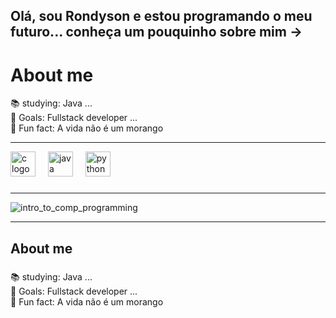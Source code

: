  Olá, sou Rondyson e estou programando o meu futuro... 
conheça um pouquinho sobre mim ->
---

<h1 align="left">About me</h2>

<p align="left">📚 studying: Java ...<br>🎯 Goals: Fullstack developer ...<br>🎲 Fun fact: A vida não é um morango</p>

---
<div align="left">
  <img src="https://skillicons.dev/icons?i=c" height="40" alt="c logo"  />
  <img width="12" />
  <img src="https://skillicons.dev/icons?i=java" height="40" alt="java logo"  />
  <img width="12" />
  <img src="https://skillicons.dev/icons?i=py" height="40" alt="python logo"  />
</div>

###
---
  
![intro_to_comp_programming](https://github.com/Rondysonr/Rondysonr/assets/126256862/b79ea262-d6af-41be-8d75-80276f32dcea)

---



###

<h2 align="left">About me</h2>

###

<p align="left">📚 studying: Java ...<br>🎯 Goals: Fullstack developer ...<br>🎲 Fun fact: A vida não é um morango</p>

